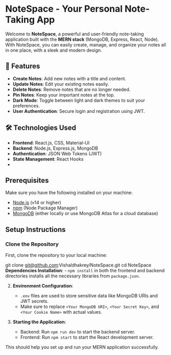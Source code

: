 # NoteSpace - Your Personal Note-Taking App

Welcome to **NoteSpace**, a powerful and user-friendly note-taking application built with the **MERN stack** (MongoDB, Express, React, Node). With NoteSpace, you can easily create, manage, and organize your notes all in one place, with a sleek and modern design.

## 🚀 Features

- **Create Notes**: Add new notes with a title and content.
- **Update Notes**: Edit your existing notes easily.
- **Delete Notes**: Remove notes that are no longer needed.
- **Pin Notes**: Keep your important notes at the top.
- **Dark Mode**: Toggle between light and dark themes to suit your preferences.
- **User Authentication**: Secure login and registration using JWT.

## 🛠️ Technologies Used

- **Frontend**: React.js, CSS, Material-UI
- **Backend**: Node.js, Express.js, MongoDB
- **Authentication**: JSON Web Tokens (JWT)
- **State Management**: React Hooks
- 
## Prerequisites

Make sure you have the following installed on your machine:

- [Node.js](https://nodejs.org/en/) (v14 or higher)
- [npm](https://www.npmjs.com/get-npm) (Node Package Manager)
- [MongoDB](https://www.mongodb.com/) (either locally or use MongoDB Atlas for a cloud database)

## Setup Instructions

### Clone the Repository

First, clone the repository to your local machine:

git clone git@github.com:Vishaldhakrey/NoteSpace.git
cd NoteSpace
**Dependencies Installation**: 
    - `npm install` in both the frontend and backend directories installs all the necessary libraries from `package.json`.

2. **Environment Configuration**: 
    - `.env` files are used to store sensitive data like MongoDB URIs and JWT secrets.
    - Make sure to replace `<Your MongoDB URI>`, `<Your Secret Key>`, and `<Your Cookie Name>` with actual values.

3. **Starting the Application**:
    - Backend: Run `npm run dev` to start the backend server.
    - Frontend: Run `npm start` to start the React development server.

This should help you set up and run your MERN application successfully.
